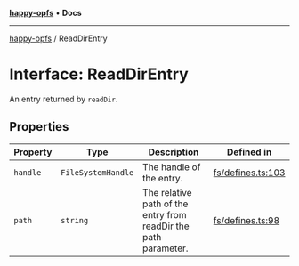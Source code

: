 [**happy-opfs**](../README.md) • **Docs**

***

[happy-opfs](../README.md) / ReadDirEntry

# Interface: ReadDirEntry

An entry returned by `readDir`.

## Properties

| Property | Type | Description | Defined in |
| ------ | ------ | ------ | ------ |
| `handle` | `FileSystemHandle` | The handle of the entry. | [fs/defines.ts:103](https://github.com/JiangJie/happy-opfs/blob/b6f122787c0a1042b0551ee35b286e55a132e2d7/src/fs/defines.ts#L103) |
| `path` | `string` | The relative path of the entry from readDir the path parameter. | [fs/defines.ts:98](https://github.com/JiangJie/happy-opfs/blob/b6f122787c0a1042b0551ee35b286e55a132e2d7/src/fs/defines.ts#L98) |
